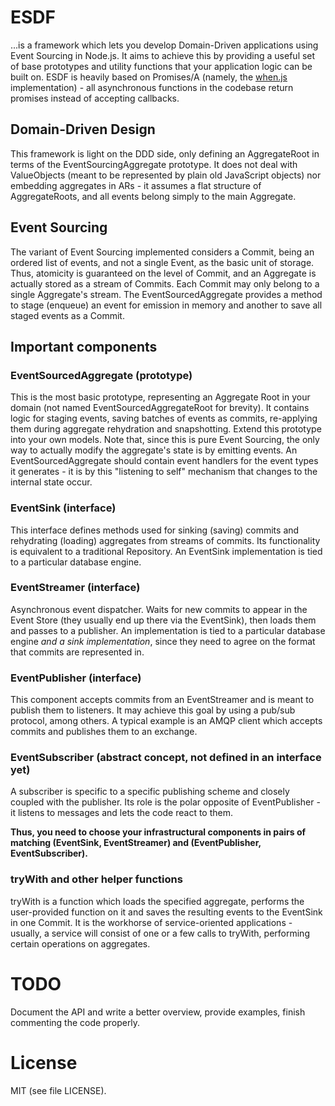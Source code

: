 # ESDF
...is a framework which lets you develop Domain-Driven applications using Event Sourcing in Node.js. It aims to achieve this by providing a useful set of base prototypes and utility functions that your application logic can be built on.
ESDF is heavily based on Promises/A (namely, the [when.js](https://github.com/cujojs/when) implementation) - all asynchronous functions in the codebase return promises instead of accepting callbacks.

## Domain-Driven Design
This framework is light on the DDD side, only defining an AggregateRoot in terms of the EventSourcingAggregate prototype. It does not deal with ValueObjects (meant to be represented by plain old JavaScript objects) nor embedding aggregates in ARs - it assumes a flat structure of AggregateRoots, and all events belong simply to the main Aggregate.

## Event Sourcing
The variant of Event Sourcing implemented considers a Commit, being an ordered list of events, and not a single Event, as the basic unit of storage. Thus, atomicity is guaranteed on the level of Commit, and an Aggregate is actually stored as a stream of Commits.
Each Commit may only belong to a single Aggregate's stream. The EventSourcedAggregate provides a method to stage (enqueue) an event for emission in memory and another to save all staged events as a Commit.
 

## Important components

### EventSourcedAggregate (prototype)
This is the most basic prototype, representing an Aggregate Root in your domain (not named EventSourcedAggregateRoot for brevity). It contains logic for staging events, saving batches of events as commits, re-applying them during aggregate rehydration and snapshotting. Extend this prototype into your own models.
Note that, since this is pure Event Sourcing, the only way to actually modify the aggregate's state is by emitting events. An EventSourcedAggregate should contain event handlers for the event types it generates - it is by this "listening to self" mechanism that changes to the internal state occur.
	
### EventSink (interface)
This interface defines methods used for sinking (saving) commits and rehydrating (loading) aggregates from streams of commits. Its functionality is equivalent to a traditional Repository. An EventSink implementation is tied to a particular database engine.
	
### EventStreamer (interface)
Asynchronous event dispatcher. Waits for new commits to appear in the Event Store (they usually end up there via the EventSink), then loads them and passes to a publisher. An implementation is tied to a particular database engine _and a sink implementation_, since they need to agree on the format that commits are represented in.

### EventPublisher (interface)
This component accepts commits from an EventStreamer and is meant to publish them to listeners. It may achieve this goal by using a pub/sub protocol, among others. A typical example is an AMQP client which accepts commits and publishes them to an exchange.

### EventSubscriber (abstract concept, not defined in an interface yet)
A subscriber is specific to a specific publishing scheme and closely coupled with the publisher. Its role is the polar opposite of EventPublisher - it listens to messages and lets the code react to them.

__Thus, you need to choose your infrastructural components in pairs of matching (EventSink, EventStreamer) and (EventPublisher, EventSubscriber).__

### tryWith and other helper functions
tryWith is a function which loads the specified aggregate, performs the user-provided function on it and saves the resulting events to the EventSink in one Commit. It is the workhorse of service-oriented applications - usually, a service will consist of one or a few calls to tryWith, performing certain operations on aggregates.

# TODO
Document the API and write a better overview, provide examples, finish commenting the code properly.

# License
MIT (see file LICENSE).